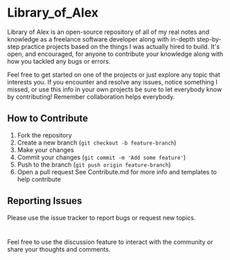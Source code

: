 # Library_of_Alex
Library of Alex is an open-source repository of all of my real notes and knowledge as a freelance software developer along with in-depth step-by-step practice projects based on the things I was actually hired to build. 
It's open, and encouraged, for anyone to contribute your knowledge along with how you tackled any bugs or errors.

Feel free to get started on one of the projects or just explore any topic that interests you. 
If you encounter and resolve any issues, notice something I missed, or use this info in your own projects be sure to let everybody know by contributing!
Remember collaboration helps everybody. 

## How to Contribute
1. Fork the repository
2. Create a new branch (`git checkout -b feature-branch`)
3. Make your changes
4. Commit your changes (`git commit -m 'Add some feature'`)
5. Push to the branch (`git push origin feature-branch`)
6. Open a pull request
See Contribute.md for more info and templates to help contribute

## Reporting Issues
Please use the issue tracker to report bugs or request new topics.

#

Feel free to use the discussion feature to interact with the community or share your thoughts and comments.
